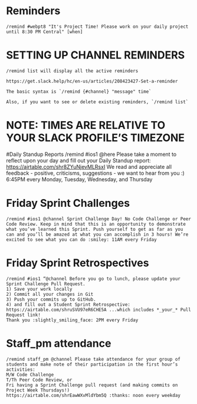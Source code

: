 # Reminders

    /remind #webpt8 "It's Project Time! Please work on your daily project until 8:30 PM Central" [when]

# SETTING UP CHANNEL REMINDERS


    /remind list will display all the active reminders

    https://get.slack.help/hc/en-us/articles/208423427-Set-a-reminder

    The basic syntax is `/remind {#channel} "message" time`

    Also, if you want to see or delete existing reminders, `/remind list`

# NOTE: TIMES ARE RELATIVE TO YOUR SLACK PROFILE’S TIMEZONE

#Daily Standup Reports
    /remind #ios1 @here Please take a moment to reflect upon your day and fill out your Daily Standup report:
    https://airtable.com/shr8ZYuNjevMLRsxI
    We read and appreciate all feedback - positive, criticisms, suggestions - we want to hear from you :) 6:45PM every Monday, Tuesday, Wednesday, and Thursday

# Friday Sprint Challenges
    /remind #ios1 @channel Sprint Challenge Day! No Code Challenge or Peer Code Review. Keep in mind that this is an opportunity to demonstrate what you’ve learned this Sprint. Push yourself to get as far as you can and you’ll be amazed at what you can accomplish in 3 hours! We’re excited to see what you can do :smiley: 11AM every Friday

# Friday Sprint Retrospectives
    /remind #ios1 “@channel Before you go to lunch, please update your Sprint Challenge Pull Request.
    1) Save your work locally
    2) Commit all your changes in Git
    3) Push your commits up to GitHub.
    4) and fill out a Student Sprint Retrospective: https://airtable.com/shruSVU97eR6CHE5A ...which includes *_your_* Pull Request link!
    Thank you :slightly_smiling_face: 2PM every Friday

# Staff_pm attendance
    /remind staff_pm @channel Please take attendance for your group of students and make note of their participation in the first hour’s activities:
    M/W Code Challenge
    T/Th Peer Code Review, or
    Fri having a Sprint Challenge pull request (and making commits on Project Week Thursdays!)
    https://airtable.com/shrEawWXvMldYbm5Q :thanks: noon every weekday
